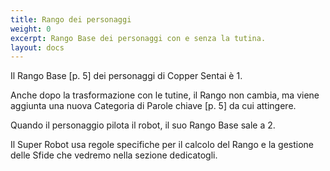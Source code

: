 ```yaml
---
title: Rango dei personaggi
weight: 0
excerpt: Rango Base dei personaggi con e senza la tutina.
layout: docs
---
```

Il Rango Base \[p. 5] dei personaggi di Copper Sentai è 1.

Anche dopo la trasformazione con le tutine, il Rango non cambia, ma viene aggiunta una nuova Categoria di Parole chiave \[p. 5] da cui attingere.

Quando il personaggio pilota il robot, il suo Rango Base sale a 2.

Il Super Robot usa regole specifiche per il calcolo del Rango e la gestione delle Sfide che vedremo nella sezione dedicatogli.
